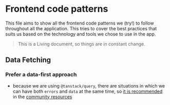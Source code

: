 # Frontend code patterns

This file aims to show all the frontend code patterns we (try!) to follow throughout all the application. This tries to cover the best practices that suits us based on the technology and tools we chose to use in the app.

> This is a Living document, so things are in constant change.

## Data Fetching

### Prefer a data-first approach

- because we are using `@tanstack/query`, there are situations in which we can have both `errors` and `data` at the same time, so [it is recommended](https://tkdodo.eu/blog/status-checks-in-react-query) in the [community resources](https://tanstack.com/query/v4/docs/react/community)